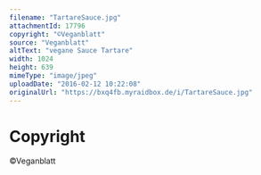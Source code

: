 ```yaml
---
filename: "TartareSauce.jpg"
attachmentId: 17796
copyright: "©Veganblatt"
source: "Veganblatt"
altText: "vegane Sauce Tartare"
width: 1024
height: 639
mimeType: "image/jpeg"
uploadDate: "2016-02-12 10:22:08"
originalUrl: "https://bxq4fb.myraidbox.de/i/TartareSauce.jpg"
---
```


# Copyright

©Veganblatt
